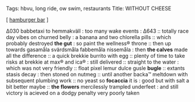 Tags: hbvu, long ride, ow swim, restaurants
Title: WITHOUT CHEESE
  
[ [hamburger bar](https://maps.app.goo.gl/9Xrpq4SwvonXaVC8A) ]

Δ030 babbetaxi to hemmakväll : too many wake events : Δ643 :: totally race day vibes on churned belly : a banana and two chlorella pills :: which probably destroyed **the gut** : so paint the wellness® throne :: then up towards gasamåla svärdsmåla fabbemåla nissemåla : then **the calves** made all the difference :: a quick brekkie burrito with egg :: plenty of time to take risks at brekkie at max® and ica® : still delivered :: straight to the water : which was not very friendly :: float pixel lemur dulce gusle **bugle** :: extants stasis decay : then stoned on nutmeg :: until another backa™ meltdown with subsequent plumbing work :: no yeast so **focaccia** it is : good but with salt a bit better maybe :: **the flowers** mercilessly trampled underfeet : and still victory is acieved on a dodgy penalty very poorly taken   
<!--stackedit_data:
eyJoaXN0b3J5IjpbLTI5NTAyMDMz N119
-->